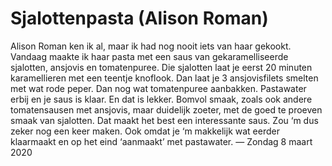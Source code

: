 # Sjalottenpasta (Alison Roman)
Alison Roman ken ik al, maar ik had nog nooit iets van haar gekookt. Vandaag maakte ik haar pasta met een saus van gekaramelliseerde sjalotten, ansjovis en tomatenpuree. Die sjalotten laat je eerst 20 minuten karamellieren met een teentje knoflook. Dan laat je 3 ansjovisfilets smelten met wat rode peper. Dan nog wat tomatenpuree aanbakken. Pastawater erbij en je saus is klaar. En dat is lekker. Bomvol smaak, zoals ook andere tomatensausen met ansjovis, maar duidelijk zoeter, met de goed te proeven smaak van sjalotten. Dat maakt het best een interessante saus. Zou ‘m dus zeker nog een keer maken. Ook omdat je ‘m makkelijk wat eerder klaarmaakt en op het eind ‘aanmaakt’ met pastawater.
— Zondag 8 maart 2020